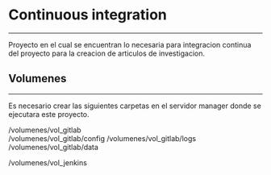 # Continuous integration 
***
Proyecto en el cual se encuentran lo necesaria para integracion continua del proyecto para la creacion de articulos de investigacion.  
## Volumenes
***
Es necesario crear las siguientes carpetas en el servidor manager donde se ejecutara este proyecto.  
  
/volumenes/vol_gitlab  
/volumenes/vol_gitlab/config
/volumenes/vol_gitlab/logs
/volumenes/vol_gitlab/data
  
/volumenes/vol_jenkins  


